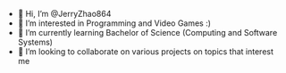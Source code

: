 - 👋 Hi, I’m @JerryZhao864
- 👀 I’m interested in Programming and Video Games :)
- 🌱 I’m currently learning Bachelor of Science (Computing and Software Systems)
- 💞️ I’m looking to collaborate on various projects on topics that interest me

<!---
JerryZhao864/JerryZhao864 is a ✨ special ✨ repository because its `README.md` (this file) appears on your GitHub profile.
You can click the Preview link to take a look at your changes.
--->

